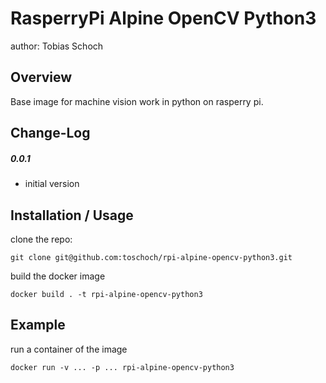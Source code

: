 RasperryPi Alpine OpenCV Python3
===============================
author: Tobias Schoch

Overview
--------

Base image for machine vision work in python on rasperry pi. 


Change-Log
----------
##### 0.0.1
* initial version


Installation / Usage
--------------------
clone the repo:

```
git clone git@github.com:toschoch/rpi-alpine-opencv-python3.git
```
build the docker image
```
docker build . -t rpi-alpine-opencv-python3
```

Example
-------

run a container of the image
```
docker run -v ... -p ... rpi-alpine-opencv-python3
```